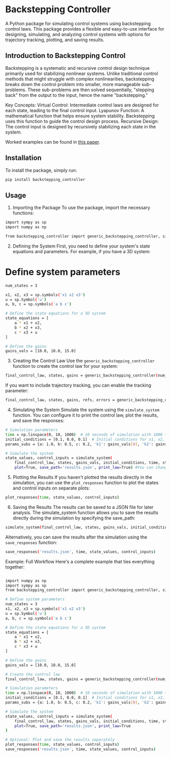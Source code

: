 # Backstepping Controller

A Python package for simulating control systems using backstepping control laws. This package provides a flexible and easy-to-use interface for designing, simulating, and analyzing control systems with options for trajectory tracking, plotting, and saving results.


## Introduction to Backstepping Control

Backstepping is a systematic and recursive control design technique primarily used for stabilizing nonlinear systems. Unlike traditional control methods that might struggle with complex nonlinearities, backstepping breaks down the control problem into smaller, more manageable sub-problems. These sub-problems are then solved sequentially, "stepping back" from the output to the input, hence the name "backstepping."

Key Concepts:
Virtual Control: Intermediate control laws are designed for each state, leading to the final control input.
Lyapunov Function: A mathematical function that helps ensure system stability. Backstepping uses this function to guide the control design process.
Recursive Design: The control input is designed by recursively stabilizing each state in the system.

Worked examples can be found in [this paper]( https://doi.org/10.1016/B978-0-12-817582-8.00008-8).
 


## Installation

To install the package, simply run:

```bash
pip install backstepping_controller
```

## Usage

1. Importing the Package
To use the package, import the necessary functions:

```bash
import sympy as sp
import numpy as np
```

```bash
from backstepping_controller import generic_backstepping_controller, simulate_system, plot_responses, save_responses
```

2. Defining the System
First, you need to define your system's state equations and parameters. For example, if you have a 3D system:


# Define system parameters
```bash
num_states = 3

x1, x2, x3 = sp.symbols('x1 x2 x3')
u = sp.Symbol('u')
a, b, c = sp.symbols('a b c')

# Define the state equations for a 3D system
state_equations = [
    a * x1 + x2,
    b * x2 + x3,
    c * x3 + u
]

# Define the gains
gains_vals = [10.0, 10.0, 15.0]
```

3. Creating the Control Law
Use the `generic_backstepping_controller` function to create the control law for your system:

```bash 
final_control_law, states, gains = generic_backstepping_controller(num_states, state_equations, 'u', gains_vals, tracking=False)
```

If you want to include trajectory tracking, you can enable the tracking parameter:

```bash 
final_control_law, states, gains, refs, errors = generic_backstepping_controller(num_states, state_equations, 'u', gains_vals, tracking=True)
```

4. Simulating the System
Simulate the system using the `simulate_system` function. You can configure it to print the control law, plot the results, and save the responses:

```bash 
# Simulation parameters
time = np.linspace(0, 10, 1000)  # 10 seconds of simulation with 1000 time steps
initial_conditions = [0.1, 0.0, 0.1]  # Initial conditions for x1, x2, x3
params_subs = {a: 1.0, b: 0.5, c: 0.2, 'k1': gains_vals[0], 'k2': gains_vals[1], 'k3': gains_vals[2]}

# Simulate the system
state_values, control_inputs = simulate_system(
    final_control_law, states, gains_vals, initial_conditions, time, state_equations, params_subs, 
    plot=True, save_path='results.json', print_law=True) #You can change plot to `False` if you dont want to see the plots yet
```

5. Plotting the Results
If you haven't plotted the results directly in the simulation, you can use the `plot_responses` function to plot the states and control inputs on separate plots:

```bash 
plot_responses(time, state_values, control_inputs)
```

6. Saving the Results
The results can be saved to a JSON file for later analysis. The simulate_system function allows you to save the results directly during the simulation by specifying the save_path:

```bash
simulate_system(final_control_law, states, gains_vals, initial_conditions, time, state_equations, params_subs, save_path='results.json')
```

Alternatively, you can save the results after the simulation using the `save_responses` function:

```bash
save_responses('results.json', time, state_values, control_inputs)
```

Example: Full Workflow
Here's a complete example that ties everything together:

```bash

import numpy as np
import sympy as sp
from backstepping_controller import generic_backstepping_controller, simulate_system, plot_responses, save_responses

# Define system parameters
num_states = 3
x1, x2, x3 = sp.symbols('x1 x2 x3')
u = sp.Symbol('u')
a, b, c = sp.symbols('a b c')

# Define the state equations for a 3D system
state_equations = [
    a * x1 + x2,
    b * x2 + x3,
    c * x3 + u
]

# Define the gains
gains_vals = [10.0, 10.0, 15.0]

# Create the control law
final_control_law, states, gains = generic_backstepping_controller(num_states, state_equations, 'u', gains_vals, tracking=False)

# Simulation parameters
time = np.linspace(0, 10, 1000)  # 10 seconds of simulation with 1000 time steps
initial_conditions = [0.1, 0.0, 0.1]  # Initial conditions for x1, x2, x3
params_subs = {a: 1.0, b: 0.5, c: 0.2, 'k1': gains_vals[0], 'k2': gains_vals[1], 'k3': gains_vals[2]}

# Simulate the system
state_values, control_inputs = simulate_system(
    final_control_law, states, gains_vals, initial_conditions, time, state_equations, params_subs, 
    plot=True, save_path='results.json', print_law=True
)

# Optional: Plot and save the results separately
plot_responses(time, state_values, control_inputs)
save_responses('results.json', time, state_values, control_inputs)
```

